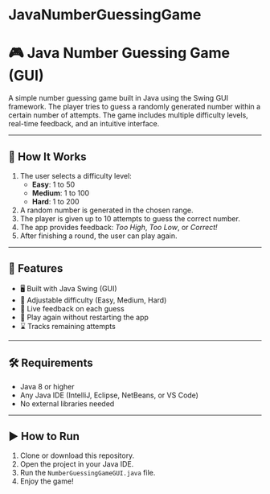 # JavaNumberGuessingGame
# 🎮 Java Number Guessing Game (GUI)

A simple number guessing game built in Java using the Swing GUI framework. The player tries to guess a randomly generated number within a certain number of attempts. The game includes multiple difficulty levels, real-time feedback, and an intuitive interface.

---

## 🧠 How It Works

1. The user selects a difficulty level:
   - **Easy**: 1 to 50
   - **Medium**: 1 to 100
   - **Hard**: 1 to 200
2. A random number is generated in the chosen range.
3. The player is given up to 10 attempts to guess the correct number.
4. The app provides feedback: _Too High_, _Too Low_, or _Correct!_
5. After finishing a round, the user can play again.

---

## 🚀 Features

- 🖥 Built with Java Swing (GUI)
- 🎯 Adjustable difficulty (Easy, Medium, Hard)
- 💬 Live feedback on each guess
- 🔁 Play again without restarting the app
- ⌛ Tracks remaining attempts

---

## 🛠 Requirements

- Java 8 or higher
- Any Java IDE (IntelliJ, Eclipse, NetBeans, or VS Code)
- No external libraries needed

---

## ▶️ How to Run

1. Clone or download this repository.
2. Open the project in your Java IDE.
3. Run the `NumberGuessingGameGUI.java` file.
4. Enjoy the game!


